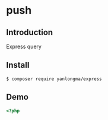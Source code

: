 # push

## Introduction

Express query

## Install

```
$ composer require yanlongma/express
```

## Demo

```php
<?php


```